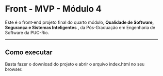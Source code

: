# Front - MVP - Módulo 4

Este é o front-end projeto final do quarto módulo, **Qualidade de Software, Segurança e Sistemas Inteligentes** , da Pós-Graduação em Engenharia de Software da PUC-Rio.


---
## Como executar

Basta fazer o download do projeto e abrir o arquivo index.html no seu browser.
